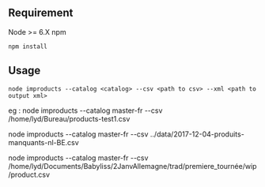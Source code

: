 ## Requirement

Node >= 6.X
npm

`npm install`

## Usage

`node improducts --catalog <catalog> --csv <path to csv> --xml <path to output xml>`

eg :
node improducts --catalog master-fr --csv /home/lyd/Bureau/products-test1.csv

node improducts --catalog master-fr --csv ../data/2017-12-04-produits-manquants-nl-BE.csv

node improducts --catalog master-fr --csv /home/lyd/Documents/Babyliss/2JanvAllemagne/trad/premiere_tournée/wip/product.csv